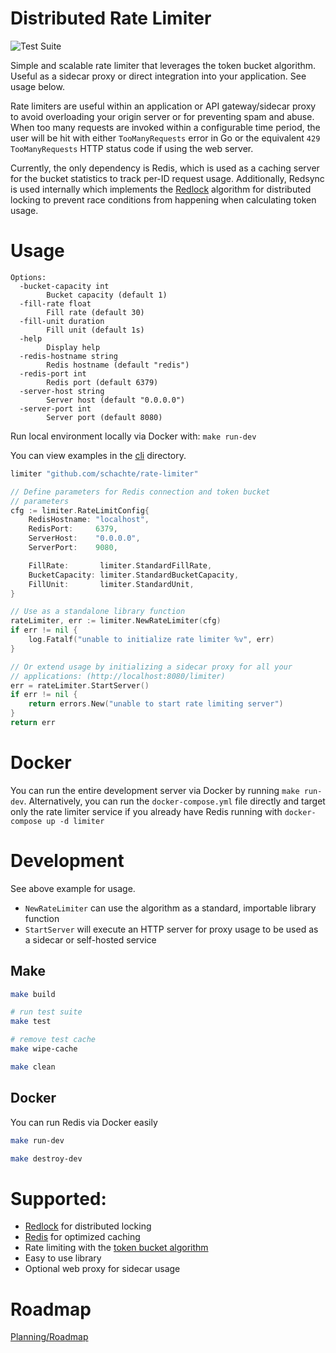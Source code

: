 # Distributed Rate Limiter

![Test Suite](https://github.com/schachte/rate-limiter/actions/workflows/run_go_tests.yml/badge.svg)


Simple and scalable rate limiter that leverages the token bucket algorithm. Useful as a sidecar proxy or direct integration into your application. See usage below. 

Rate limiters are useful within an application or API gateway/sidecar proxy to avoid overloading your origin server or for preventing spam and abuse. When too many requests are invoked within a configurable time period, the user will be hit with either `TooManyRequests` error in Go or the equivalent `429 TooManyRequests` HTTP status code if using the web server.

Currently, the only dependency is Redis, which is used as a caching server for the bucket statistics to track per-ID request usage. Additionally, Redsync is used internally which implements the [Redlock](https://redis.com/glossary/redlock/) algorithm for distributed locking to prevent race conditions from happening when calculating token usage.

# Usage

```
Options:
  -bucket-capacity int
        Bucket capacity (default 1)
  -fill-rate float
        Fill rate (default 30)
  -fill-unit duration
        Fill unit (default 1s)
  -help
        Display help
  -redis-hostname string
        Redis hostname (default "redis")
  -redis-port int
        Redis port (default 6379)
  -server-host string
        Server host (default "0.0.0.0")
  -server-port int
        Server port (default 8080)
```

Run local environment locally via Docker with: `make run-dev`

You can view examples in the [cli](/cli) directory.

```go
limiter "github.com/schachte/rate-limiter"

// Define parameters for Redis connection and token bucket
// parameters
cfg := limiter.RateLimitConfig{
    RedisHostname: "localhost",
    RedisPort:     6379,
    ServerHost:    "0.0.0.0",
    ServerPort:    9080,

    FillRate:       limiter.StandardFillRate,
    BucketCapacity: limiter.StandardBucketCapacity,
    FillUnit:       limiter.StandardUnit,
}

// Use as a standalone library function
rateLimiter, err := limiter.NewRateLimiter(cfg)
if err != nil {
    log.Fatalf("unable to initialize rate limiter %v", err)
}

// Or extend usage by initializing a sidecar proxy for all your
// applications: (http://localhost:8080/limiter)
err = rateLimiter.StartServer()
if err != nil {
    return errors.New("unable to start rate limiting server")
}
return err
```

# Docker

You can run the entire development server via Docker by running `make run-dev`. Alternatively, you can run the `docker-compose.yml` file directly and target
only the rate limiter service if you already have Redis running with `docker-compose up -d limiter`

# Development

See above example for usage. 

- `NewRateLimiter` can use the algorithm as a standard, importable library function
- `StartServer` will execute an HTTP server for proxy usage to be used as a sidecar or self-hosted service

## Make

```sh
make build
```

```sh
# run test suite
make test

# remove test cache
make wipe-cache 
```

```sh
make clean
```

## Docker

You can run Redis via Docker easily

```sh
make run-dev
```

```sh
make destroy-dev
```


# Supported:

- [Redlock](https://redis.com/glossary/redlock/) for distributed locking
- [Redis](https://redis.io/) for optimized caching
- Rate limiting with the [token bucket algorithm](https://en.wikipedia.org/wiki/Token_bucket)
- Easy to use library
- Optional web proxy for sidecar usage

# Roadmap

[Planning/Roadmap](https://github.com/users/Schachte/projects/4)
